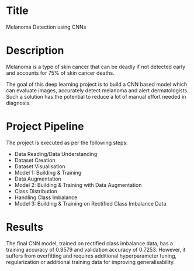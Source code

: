 # Title
Melanoma Detection using CNNs

# Description
Melanoma is a type of skin cancer that can be deadly if not detected early and accounts for 75% of skin cancer deaths.

The goal of this deep learning project is to build a CNN based model which can evaluate images, accurately detect melanoma and alert dermatologists. Such a solution has the potential to reduce a lot of manual effort needed in diagnosis.

# Project Pipeline
The project is executed as per the following steps:
- Data Reading/Data Understanding
- Dataset Creation
- Dataset Visualisation
- Model 1: Building & Training
- Data Augmentation
- Model 2: Building & Training with Data Augmentation
- Class Distribution
- Handling Class Imbalance
- Model 3: Building & Training on Rectified Class Imbalance Data

# Results
The final CNN model, trained on rectified class imbalance data, has a training accuracy of 0.9579 and validation accuracy of 0.7253. However, it suffers from overfitting and requires additional hyperparameter tuning, regularization or additional training data for improving generalisability.